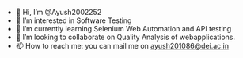 - 👋 Hi, I’m @Ayush2002252
- 👀 I’m interested in Software Testing
- 🌱 I’m currently learning Selenium Web Automation and API testing
- 💞️ I’m looking to collaborate on Quality Analysis of webapplications.                                     
- 📫 How to reach me: you can mail me on ayush201086@dei.ac.in

<!---
Ayush2002252/Ayush2002252 is a ✨ special ✨ repository because its `README.md` (this file) appears on your GitHub profile.
You can click the Preview link to take a look at your changes.
--->
